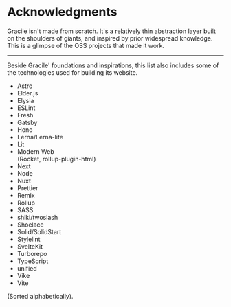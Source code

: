 # Acknowledgments

Gracile isn't made from scratch. It's a relatively thin abstraction layer
built on the shoulders of giants, and inspired by prior widespread knowledge.  
This is a glimpse of the OSS projects that made it work.

---

Beside Gracile' foundations and inspirations, this list also includes some of
the technologies used for building its website.

- Astro
- Elder.js
- Elysia
- ESLint
- Fresh
- Gatsby
- Hono
- Lerna/Lerna-lite
- Lit
- Modern Web  
  (Rocket, rollup-plugin-html)
- Next
- Node
- Nuxt
- Prettier
- Remix
- Rollup
- SASS
- shiki/twoslash
- Shoelace
- Solid/SolidStart
- Stylelint
- SvelteKit
- Turborepo
- TypeScript
- unified
- Vike
- Vite

(Sorted alphabetically).
